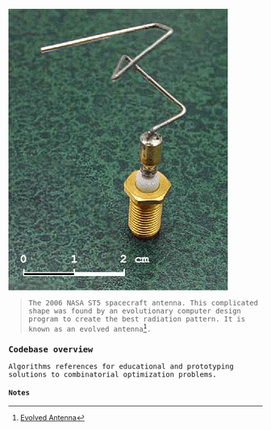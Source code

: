 <samp>

![image](./antenna.jpg)
> The 2006 NASA ST5 spacecraft antenna. This complicated shape was found by an evolutionary computer design program to create the best radiation pattern. It is known as an evolved antenna[^1].

### Codebase overview
Algorithms references for educational and prototyping solutions to combinatorial optimization problems.

#### Notes
[^1]: [Evolved Antenna](https://en.wikipedia.org/wiki/Evolved_antenna)

</samp>